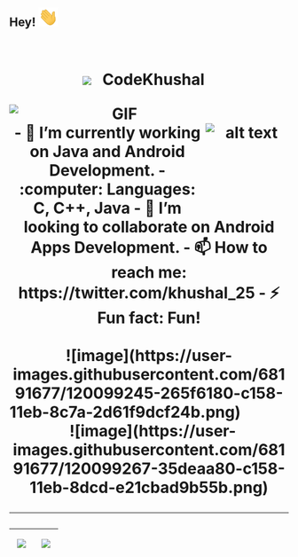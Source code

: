 ## Hey! <img src="https://github.com/ABSphreak/ABSphreak/blob/master/gifs/Hi.gif" width="35px">


<br>
<h1 align="center"><a href="www.linkedin.com/in/khushal-sachdeva-25072002"></a><img src="https://img.shields.io/badge/-Khushal Sachdeva-blue?style=flat-square&logo=Linkedin&logoColor=white&link=www.linkedin.com/in/khushal-sachdeva-25072002"/> &nbsp;&nbsp;CodeKhushal &nbsp;&nbsp;<a href="mailto:khushalsachdeva22@gmail.com"></a>
 <br/>
 <p>
 <img align="left" alt="GIF" src="https://miro.medium.com/max/875/1*Urc28sbnORGOW5oyohQ06g.gif" width="400px" />
<img align="right" src="https://user-images.githubusercontent.com/46247882/87126810-77e5d000-c2aa-11ea-832f-70aa4fe394f9.gif" alt="alt text" width="150" height="150" />
<p/>
 <br>
- 🔭 I’m currently working on Java and Android Development.
- :computer: Languages: C, C++, Java
- 👯 I’m looking to collaborate on Android Apps Development.
- 📫 How to reach me: https://twitter.com/khushal_25
- ⚡ Fun fact: Fun!
<br/>
<br>![image](https://user-images.githubusercontent.com/68191677/120099245-265f6180-c158-11eb-8c7a-2d61f9dcf24b.png)&nbsp; &nbsp; &nbsp; &nbsp; &nbsp; &nbsp; &nbsp; &nbsp; ![image](https://user-images.githubusercontent.com/68191677/120099267-35deaa80-c158-11eb-8dcd-e21cbad9b55b.png)

<hr>

|<img src="https://github-readme-stats.vercel.app/api?username=CodeKhushal&&show_icons=true&count_private=true"/>|<img src="https://github-readme-streak-stats.herokuapp.com/?user=CodeKhushal"/>|
|---|---|
<br />
<!--
**CodeKhushal/CodeKhushal** is a ✨ _special_ ✨ repository because its `README.md` (this file) appears on your GitHub profile.

Here are some ideas to get you started:
- 😄 Pronouns: ...
- 💬 Ask me about ...
- 🤔 I’m looking for help with ...
-->

